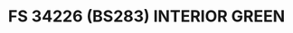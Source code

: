 ---
title: "FS 34226 (BS283) INTERIOR GREEN"
price: "300" 
desc: "Akrilna boja 17mL"
img_path: "/assets/img/AMIG0219.jpg"
brand: "AMMO"
available: true
special_offer: false
new: false
soon: false
cat: "020000"
subcat: "020100"
subsubcat: "020101"
sifra: "AMIG0219"
---